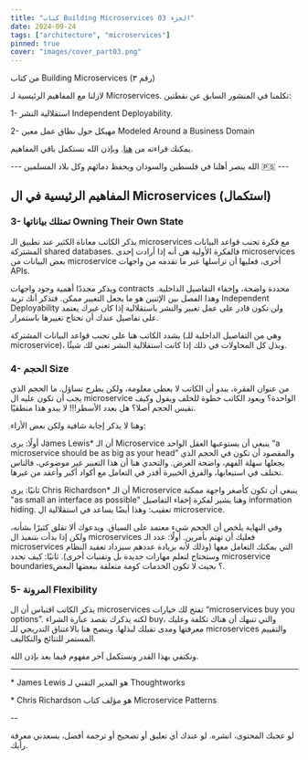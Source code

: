 ```yaml
---
title: "كتاب Building Microservices الجزء 03"
date: 2024-09-24
tags: ["architecture", "microservices"]
pinned: true
cover: "images/cover_part03.png"
---
```


من كتاب Building Microservices (رقم ٣)

لازلنا مع المفاهيم الرئيسية لـ Microservices. تكلمنا في المنشور السابق عن نقطتين:

1- استقلالية النشر Independent Deployability.

2- مهيكل حول نطاق عمل معين Modeled Around a Business Domain

يمكنك قراءته من [هنا](../building_microserivces_02/). وبإذن الله نستكمل باقي المفاهيم.

--- الله ينصر أهلنا في فلسطين والسودان ويحفظ دمائهم وكل بلاد المسلمين 🇵🇸 ---

## المفاهيم الرئيسية في ال Microservices (استكمال)

### 3- تمتلك بياناتها Owning Their Own State

يذكر الكاتب معاناة الكثير عند تطبيق الـ microservices مع فكرة تجنب قواعد البيانات المشتركة shared databases. فالفكرة الأولية هي أنه إذا أرادت إحدى microservices بعض البيانات من microservice أخرى، فعليها أن تراسلها عبر ما تقدمه من واجهات APIs.

ويذكر مجددًا أهمية وجود واجهات contracts محددة واضحة، وإخفاء التفاصيل الداخلية.
وهذا الفصل بين الإثنين هو ما يجعل التغيير ممكن. فتذكر أنك تريد Independent Deployability ولن تكون قادر على عمل تغيير والنشر باستقلالية إذا كان غيرك يعتمد على تفاصيل عندك أن تحتاج تغييرها باستمرار.

يشدد الكاتب هنا على تجنب قواعد البيانات المشتركة (وهي من التفاصيل الداخلية للـ microservice)، وبذل كل المحاولات في ذلك إذا كانت استقلالية النشر تعني لك شيئًا.

### 4- الحجم Size

من عنوان الفقرة، يبدو أن الكاتب لا يعطي معلومة، ولكن يطرح تساؤل. ما الحجم الذي يجب أن تكون عليه ال microservice الواحدة؟ ويعود الكاتب خطوة للخلف ويقول وكيف تقيس الحجم أصلا؟ هل بعدد الأسطر!!! لا يبدو هذا منطقيًا. 

وهنا لا يذكر إجابة شافية ولكن بعض الأراء:

أولًا: يرى James Lewis\* أن الـ Microservice ينبغي أن يستوعبها العقل الواحد “a microservice should be as big as your head”
والمقصود أن تكون في الحجم الذي يجعلها سهلة الفهم، واضحة الغرض. والتحدي هنا أن هذا التعبير غير موضوعي، فالناس تختلف في استيعابها، والفرق الخبيرة أقدر في التعامل مع أكواد أكبر وأعقد من غيرها.

ثانيًا: يرى Chris Richardson\* أن الـ Microservice ينبغي أن تكون كأصغر واجهة ممكنة "as small an interface as possible"
وهنا يشير لفكرة إخفاء التفاصيل information hiding.
تعقيب: وهذا أيضًا يساعد في استقلالية ال microservice.

وفي النهاية يلخص أن الحجم شيء معتمد على السياق. ويدعوك ألا تقلق كثيرًا بشأنه، ولكن إذا بدأت بتنفيذ ال microservices فعليك أن تهتم بأمرين. أولًا: عدد الـ microservices التي يمكنك التعامل معها (وذلك لأنه بزيادة عددهم سيزداد تعقيد النظام وستحتاج لتعلم مهارات جديدة بل وتقنيات أخرى). ثانيًا: كيف تحدد microservice boundaries؟ بحيث لا تكون الخدمات كومة متعلقة ببعضها البعض.

### 5- المرونة Flexibility

يذكر الكاتب اقتباس أن ال microservices تفتح لك خيارات “microservices buy you options”.
لكنه يذكرك بقصد عبارة الشراء buy، والتي تنبهك أن هناك تكلفة وعليك معرفتها ومدى تقبلك لبذلها.
وينصح هنا بالاعتناق التدريجي للـ microservices والتقييم المستمر للنتائج والتكاليف.


ونكتفي بهذا القدر ونستكمل آخر مفهوم فيما بعد بإذن الله.

---

\* James Lewis هو المدير التقني لـ Thoughtworks 

\* Chris Richardson هو مؤلف كتاب Microservice Patterns

--

لو عجبك المحتوى، انشره.
لو عندك أي تعليق أو تصحيح أو ترجمة أفضل، يسعدني معرفة رأيك.

